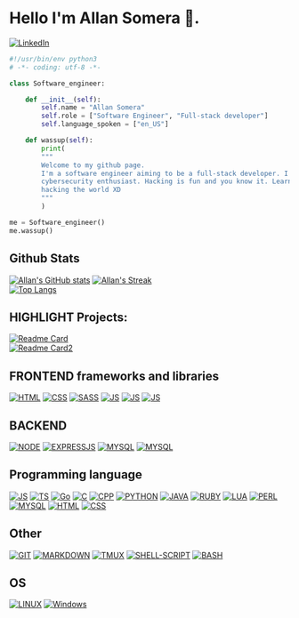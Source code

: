 # Hello I'm Allan Somera 👋.

<!-- <br/> -->

[![LinkedIn][linkedin-shield]][linkedin-url]

```python
#!/usr/bin/env python3
# -*- coding: utf-8 -*-

class Software_engineer:

    def __init__(self):
        self.name = "Allan Somera"
        self.role = ["Software Engineer", "Full-stack developer"]
        self.language_spoken = ["en_US"]

    def wassup(self):
        print(
        """
        Welcome to my github page.
        I'm a software engineer aiming to be a full-stack developer. I'm also a
        cybersecurity enthusiast. Hacking is fun and you know it. Learn to hack by
        hacking the world XD
        """
        )

me = Software_engineer()
me.wassup()
```

## Github Stats

[![Allan's GitHub stats][github-stats]][github-url]
[![Allan's Streak][github-streak]][github-url]
<br/>
[![Top Langs][github-lang]][github-url]

<!--  -->

## HIGHLIGHT Projects:

[![Readme Card][recent-proj]][recent-proj-url]
<br/>
[![Readme Card2][ea-proj]][ea-proj-url]

## FRONTEND frameworks and libraries

[![HTML][index.html]][html-url]
[![CSS][main.css]][css-url]
[![SASS][sass.scss]][sass-url]
[![JS][javascript]][js-url]
[![JS][typescript]][typescript-url]
[![JS][react.jsx]][reactjs-url]

## BACKEND

[![NODE][node.js]][nodejs-url]
[![EXPRESSJS][express.js]][expressjs-url]
[![MYSQL][mysql]][mysql-url]
[![MYSQL][knexjs]][knexjs-url]

## Programming language

<!-- [![JS][javascript]] -->

[![JS][javascript]][js-url]
[![TS][typescript]][typescript-url]
[![Go][go]][go-url]
[![C][c]][c-url]
[![CPP][cpp]][cpp-url]
[![PYTHON][python]][python-url]
[![JAVA][java]][java-url]
[![RUBY][ruby]][ruby-url]
[![LUA][lua]][lua-url]
[![PERL][perl]][perl-url]
[![MYSQL][mysql]][mysql-url]
[![HTML][index.html]][html-url]
[![CSS][main.css]][css-url]

## Other

[![GIT][git]][git-url]
[![MARKDOWN][markdown]][markdown-url]
[![TMUX][tmux]][tmux-url]
[![SHELL-SCRIPT][shell-script]][shell-script-url]
[![BASH][bash]][bash-url]

## OS

[![LINUX][linux]][linux-url]
[![Windows][windows]][windows-url]

<!--
**allansomera/allansomera** is a ✨ _special_ ✨ repository because its `README.md` () appears on your GitHub profile.

Here are some ideas to get you started:

- 🔭 I’m currently working on ...
- 🌱 I’m currently learning ...
- 👯 I’m looking to collaborate on ...
- 🤔 I’m looking for help with ...
- 💬 Ask me about ...
- 📫 How to reach me: ...
- 😄 Pronouns: ...
- ⚡ Fun fact: ...
-->

[github-stats]: https://github-readme-stats.vercel.app/api?username=allansomera&theme=github_dark&show_icons=true&count_private=true&hide=stars,issues
[github-url]: https://github.com/allansomera
[github-lang]: https://github-readme-stats.vercel.app/api/top-langs/?username=allansomera&count_private=true&theme=github_dark&langs_count=9&layout=compact
[github-streak]: https://github-readme-streak-stats.herokuapp.com/?user=allansomera&theme=github-dark-blue
[recent-proj]: https://github-readme-stats.vercel.app/api/pin/?username=allansomera&theme=github_dark&repo=allan-somera-capstone-time3dime
[recent-proj-url]: https://github.com/allansomera/allan-somera-capstone-time3dime
[ea-proj]: https://github-readme-stats.vercel.app/api/pin/?username=allansomera&theme=github_dark&repo=team-badassets-industry-project-EA
[ea-proj-url]: https://github.com/allansomera/team-badassets-industry-project-EA
[linkedin-shield]: https://img.shields.io/badge/-LinkedIn-black.svg?style=for-the-badge&logo=linkedin&colorB=555
[linkedin-url]: https://linkedin.com/in/allansomera
[index.html]: https://img.shields.io/badge/HTML5-E34F26?style=for-the-badge&logo=html5&logoColor=white
[html-url]: https://developer.mozilla.org/en-US/docs/Web/HTML
[main.css]: https://img.shields.io/badge/CSS3-1572B6?style=for-the-badge&logo=css3&logoColor=white
[css-url]: https://developer.mozilla.org/en-US/docs/Learn/CSS
[sass.scss]: https://img.shields.io/badge/Sass-CC6699?style=for-the-badge&logo=sass&logoColor=white
[sass-url]: https://sass-lang.com/
[javascript]: https://img.shields.io/badge/JavaScript-F7DF1E?style=for-the-badge&logo=javascript&logoColor=black
[js-url]: https://javascript.com/
[typescript]: https://img.shields.io/badge/TypeScript-007ACC?style=for-the-badge&logo=typescript&logoColor=white
[typescript-url]: https://www.typescriptlang.org/
[express.js]: https://img.shields.io/badge/Express.js-404D59?style=for-the-badge
[expressjs-url]: https://expressjs.com/
[react.jsx]: https://img.shields.io/badge/React-20232A?style=for-the-badge&logo=react&logoColor=61DAFB
[reactjs-url]: https://reactjs.org/
[node.js]: https://img.shields.io/badge/Node.js-43853D?style=for-the-badge&logo=node.js&logoColor=white
[nodejs-url]: https://nodejs.org/
[mysql]: https://img.shields.io/badge/MySQL-00000F?style=for-the-badge&logo=mysql&logoColor=white
[mysql-url]: https://nodejs.org/
[knexjs]: https://img.shields.io/badge/KnexJS-%23ED8B00.svg?style=for-the-badge&logo=KnexJS&logoColor=white
[knexjs-url]: https://knexjs.org
[c]: https://img.shields.io/badge/C-00599C?style=for-the-badge&logo=c&logoColor=white
[c-url]: https://www.cprogramming.com/
[cpp]: https://img.shields.io/badge/C%2B%2B-00599C?style=for-the-badge&logo=c%2B%2B&logoColor=white
[cpp-url]: https://cplusplus.com/
[python]: https://img.shields.io/badge/Python-14354C?style=for-the-badge&logo=python&logoColor=white
[python-url]: https://www.python.org/
[java]: https://img.shields.io/badge/Java-ED8B00?style=for-the-badge&logo=java&logoColor=white
[java-url]: https://docs.oracle.com/javase/tutorial/index.html
[go]: https://img.shields.io/badge/Go-00ADD8?style=for-the-badge&logo=go&logoColor=white
[go-url]: https://go.dev/
[ruby]: https://img.shields.io/badge/Ruby-CC342D?style=for-the-badge&logo=ruby&logoColor=white
[ruby-url]: https://www.ruby-lang.org/en/
[lua]: https://img.shields.io/badge/Lua-2C2D72?style=for-the-badge&logo=lua&logoColor=white
[lua-url]: https://www.lua.org/start.html
[perl]: https://img.shields.io/badge/Perl-39457E?style=for-the-badge&logo=perl&logoColor=white
[perl-url]: https://www.perl.org/
[markdown]: https://img.shields.io/badge/Markdown-000000?style=for-the-badge&logo=markdown&logoColor=white
[markdown-url]: https://www.markdownguide.org/
[shell-script]: https://img.shields.io/badge/Shell_Script-121011?style=for-the-badge&logo=gnu-bash&logoColor=white
[shell-script-url]: https://www.shellscript.sh/
[bash]: https://img.shields.io/badge/GNU%20Bash-4EAA25?style=for-the-badge&logo=GNU%20Bash&logoColor=white
[bash-url]: https://www.gnu.org/software/bash/
[git]: https://img.shields.io/badge/GIT-E44C30?style=for-the-badge&logo=git&logoColor=white
[git-url]: https://git-scm.com/
[tmux]: https://img.shields.io/badge/tmux-1BB91F?style=for-the-badge&logo=tmux&logoColor=white
[tmux-url]: https://github.com/tmux/tmux/wiki
[linux]: https://img.shields.io/badge/Linux-FCC624?style=for-the-badge&logo=linux&logoColor=black
[linux-url]: https://distrowatch.com/dwres.php?resource=major
[windows]: https://img.shields.io/badge/Windows_XP-003399?style=for-the-badge&logo=windows-xp&logoColor=white
[windows-url]: https://www.microsoft.com/en-ca/

